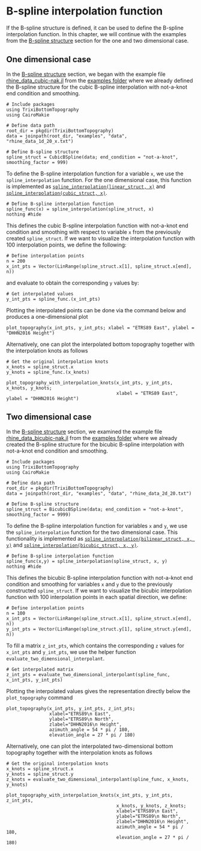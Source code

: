 # B-spline interpolation function

If the B-spline structure is defined, it can be used to define the B-spline interpolation function.
In this chapter, we will continue with the examples from the [B-spline structure](https://trixi-framework.github.io/TrixiBottomTopography.jl/dev/structure/)
section for the one and two dimensional case.

## One dimensional case

In the [B-spline structure](https://trixi-framework.github.io/TrixiBottomTopography.jl/dev/structure/)
section, we began with the example file
[rhine\_data\_cubic-nak.jl](https://github.com/trixi-framework/TrixiBottomTopography.jl/blob/main/examples/rhine_data_cubic-nak.jl)
from the [examples folder](https://github.com/trixi-framework/TrixiBottomTopography.jl/tree/main/examples)
where we already defined the B-spline structure for the cubic B-spline interpolation with not-a-knot end condition and smoothing.

```@example 1d
# Include packages
using TrixiBottomTopography
using CairoMakie

# Define data path
root_dir = pkgdir(TrixiBottomTopography)
data = joinpath(root_dir, "examples", "data", "rhine_data_1d_20_x.txt")

# Define B-spline structure
spline_struct = CubicBSpline(data; end_condition = "not-a-knot", smoothing_factor = 999)
```

To define the B-spline interpolation function for a variable `x`,
we use the `spline_interpolation` function. For the one dimensional case,
this function is implemented as [`spline_interpolation(linear_struct, x)`](https://trixi-framework.github.io/TrixiBottomTopography.jl/dev/reference/#TrixiBottomTopography.spline_interpolation-Tuple{LinearBSpline,%20Any})
and [`spline_interpolation(cubic_struct, x)`](https://trixi-framework.github.io/TrixiBottomTopography.jl/dev/reference/#TrixiBottomTopography.spline_interpolation-Tuple{CubicBSpline,%20Any}).

```@example 1d
# Define B-spline interpolation function
spline_func(x) = spline_interpolation(spline_struct, x)
nothing #hide
```

This defines the cubic B-spline interpolation function with not-a-knot end condition
and smoothing with respect to variable `x` from the previously created `spline_struct`.
If we want to visualize the interpolation function with 100 interpolation points, we define the following:
```@example 1d
# Define interpolation points
n = 200
x_int_pts = Vector(LinRange(spline_struct.x[1], spline_struct.x[end], n))
```

and evaluate to obtain the corresponding `y` values by:

```@example 1d
# Get interpolated values
y_int_pts = spline_func.(x_int_pts)
```

Plotting the interpolated points can be done via the command below and produces
a one-dimensional plot

```@example 1d
plot_topography(x_int_pts, y_int_pts; xlabel = "ETRS89 East", ylabel = "DHHN2016 Height")
```

Alternatively, one can plot the interpolated bottom topography together
with the interpolation knots as follows

```@example 1d
# Get the original interpolation knots
x_knots = spline_struct.x
y_knots = spline_func.(x_knots)

plot_topography_with_interpolation_knots(x_int_pts, y_int_pts, x_knots, y_knots;
                                         xlabel = "ETRS89 East", ylabel = "DHHN2016 Height")
```

## Two dimensional case

In the [B-spline structure](https://trixi-framework.github.io/TrixiBottomTopography.jl/dev/structure/)
section, we examined the example file
[rhine\_data\_bicubic-nak.jl](https://github.com/trixi-framework/TrixiBottomTopography.jl/blob/main/examples/rhine_data_bicubic-nak.jl)
from the [examples folder](https://github.com/trixi-framework/TrixiBottomTopography.jl/tree/main/examples)
where we already created the B-spline structure for the bicubic B-spline interpolation
with not-a-knot end condition and smoothing.

```@example 2d
# Include packages
using TrixiBottomTopography
using CairoMakie

# Define data path
root_dir = pkgdir(TrixiBottomTopography)
data = joinpath(root_dir, "examples", "data", "rhine_data_2d_20.txt")

# Define B-spline structure
spline_struct = BicubicBSpline(data; end_condition = "not-a-knot", smoothing_factor = 9999)
```

To define the B-spline interpolation function for variables `x` and `y`,
we use the `spline_interpolation` function for the two dimensional case.
This functionality is implemented as [`spline_interpolation(bilinear_struct, x, y)`](https://trixi-framework.github.io/TrixiBottomTopography.jl/dev/reference/#TrixiBottomTopography.spline_interpolation-Tuple{BilinearBSpline,%20Any,%20Any})
and [`spline_interpolation(bicubic_struct, x, y)`](https://trixi-framework.github.io/TrixiBottomTopography.jl/dev/reference/#TrixiBottomTopography.spline_interpolation-Tuple{BicubicBSpline,%20Any,%20Any}).

```@example 2d
# Define B-spline interpolation function
spline_func(x,y) = spline_interpolation(spline_struct, x, y)
nothing #hide
```
This defines the bicubic B-spline interpolation function with not-a-knot end condition
and smoothing for variables `x` and `y` due to the previously constructed `spline_struct`. If we want to visualize the bicubic interpolation function with 100
interpolation points in each spatial direction, we define:

```@example 2d
# Define interpolation points
n = 100
x_int_pts = Vector(LinRange(spline_struct.x[1], spline_struct.x[end], n))
y_int_pts = Vector(LinRange(spline_struct.y[1], spline_struct.y[end], n))
```

To fill a matrix `z_int_pts`, which contains the corresponding `z` values
for `x_int_pts` and `y_int_pts`, we use the helper function
`evaluate_two_dimensional_interpolant`.

```@example 2d
# Get interpolated matrix
z_int_pts = evaluate_two_dimensional_interpolant(spline_func, x_int_pts, y_int_pts)
```

Plotting the interpolated values gives the representation directly below the
`plot_topography` command

```@example 2d
plot_topography(x_int_pts, y_int_pts, z_int_pts;
                xlabel="ETRS89\n East",
                ylabel="ETRS89\n North",
                zlabel="DHHN2016\n Height",
                azimuth_angle = 54 * pi / 180,
                elevation_angle = 27 * pi / 180)
```

Alternatively, one can plot the interpolated two-dimensional bottom topography together
with the interpolation knots as follows

```@example 2d
# Get the original interpolation knots
x_knots = spline_struct.x
y_knots = spline_struct.y
z_knots = evaluate_two_dimensional_interpolant(spline_func, x_knots, y_knots)

plot_topography_with_interpolation_knots(x_int_pts, y_int_pts, z_int_pts,
                                         x_knots, y_knots, z_knots;
                                         xlabel="ETRS89\n East",
                                         ylabel="ETRS89\n North",
                                         zlabel="DHHN2016\n Height",
                                         azimuth_angle = 54 * pi / 180,
                                         elevation_angle = 27 * pi / 180)
```